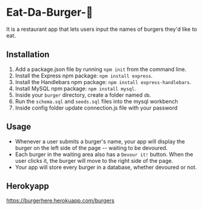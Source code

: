 # Eat-Da-Burger-:hamburger:

It is a restaurant app that lets users input the names of burgers they'd like to eat.

## Installation
1. Add a package.json file by running `npm init` from the command line.
2. Install the Express npm package: `npm install express`.
3. Install the Handlebars npm package: `npm install express-handlebars`.
4. Install MySQL npm package: `npm install mysql`.
5. Inside your `burger` directory, create a folder named `db`.
6. Run the `schema.sql` and `seeds.sql` files into the mysql workbench
7. Inside config folder update connection.js file with your password

## Usage 
* Whenever a user submits a burger's name, your app will display the burger on the left side of the page -- waiting to be devoured.
* Each burger in the waiting area also has a `Devour it!` button. When the user clicks it, the burger will move to the right side of the page.
* Your app will store every burger in a database, whether devoured or not.

## Herokyapp
https://burgerhere.herokuapp.com/burgers

